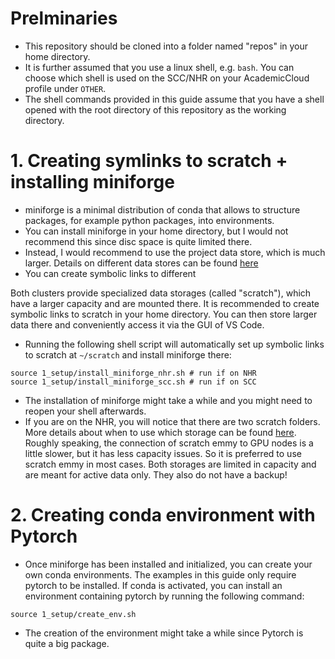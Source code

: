 # Prelminaries
* This repository should be cloned into a folder named "repos" in your home directory.
* It is further assumed that you use a linux shell, e.g. ``bash``. You can choose which shell is used on the SCC/NHR on your AcademicCloud profile under ``OTHER``.
* The shell commands provided in this guide assume that you have a shell opened with the root directory of this repository as the working directory.

# 1. Creating symlinks to scratch + installing miniforge

* miniforge is a minimal distribution of conda that allows to structure packages, for example python packages, into environments.
* You can install miniforge in your home directory, but I would not recommend this since disc space is quite limited there. 
* Instead, I would recommend to use the project data store, which is much larger. Details on different data stores can be found [here](https://docs.hpc.gwdg.de/how_to_use/the_storage_systems/index.html)
* You can create symbolic links to different

Both clusters provide specialized data storages (called "scratch"), which have a larger capacity and are mounted there. It is recommended to create symbolic links to scratch in your home directory. You can then store larger data there and conveniently access it via the GUI of VS Code. 
* Running the following shell script will automatically set up symbolic links to scratch at ``~/scratch`` and install miniforge there:
```
source 1_setup/install_miniforge_nhr.sh # run if on NHR
source 1_setup/install_miniforge_scc.sh # run if on SCC
```
* The installation of miniforge might take a while and you might need to reopen your shell afterwards.
* If you are on the NHR, you will notice that there are two scratch folders. More details about when to use which storage can be found [here](https://docs.hpc.gwdg.de/how_to_use/the_storage_systems/data_stores/scratch_work/index.html). Roughly speaking, the connection of scratch emmy to GPU nodes is a little slower, but it has less capacity issues. So it is preferred to use scratch emmy in most cases. Both storages are limited in capacity and are meant for active data only. They also do not have a backup!

# 2. Creating conda environment with Pytorch
* Once miniforge has been installed and initialized, you can create your own conda environments. The examples in this guide only require pytorch to be installed. If conda is activated, you can install an environment containing pytorch by running the following command:
```
source 1_setup/create_env.sh
```
* The creation of the environment might take a while since Pytorch is quite a big package.
